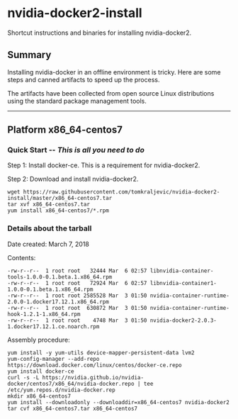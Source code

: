 # nvidia-docker2-install
Shortcut instructions and binaries for installing nvidia-docker2.

## Summary

Installing nvidia-docker in an offline environment is tricky.  Here are some steps and canned artifacts to speed up the process.

The artifacts have been collected from open source Linux distributions using the standard package management tools.

---

## Platform x86_64-centos7

### Quick Start -- *This is all you need to do*

Step 1:  Install docker-ce.  This is a requirement for nvidia-docker2.

Step 2:  Download and install nvidia-docker2.

```
wget https://raw.githubusercontent.com/tomkraljevic/nvidia-docker2-install/master/x86_64-centos7.tar
tar xvf x86_64-centos7.tar
yum install x86_64-centos7/*.rpm
```

### Details about the tarball

Date created:  March 7, 2018

Contents:

```
-rw-r--r--  1 root root   32444 Mar  6 02:57 libnvidia-container-tools-1.0.0-0.1.beta.1.x86_64.rpm
-rw-r--r--  1 root root   72924 Mar  6 02:57 libnvidia-container1-1.0.0-0.1.beta.1.x86_64.rpm
-rw-r--r--  1 root root 2585528 Mar  3 01:50 nvidia-container-runtime-2.0.0-1.docker17.12.1.x86_64.rpm
-rw-r--r--  1 root root  630872 Mar  3 01:50 nvidia-container-runtime-hook-1.2.1-1.x86_64.rpm
-rw-r--r--  1 root root    4748 Mar  3 01:50 nvidia-docker2-2.0.3-1.docker17.12.1.ce.noarch.rpm
```

Assembly procedure:

```
yum install -y yum-utils device-mapper-persistent-data lvm2
yum-config-manager --add-repo https://download.docker.com/linux/centos/docker-ce.repo
yum install docker-ce
curl -s -L https://nvidia.github.io/nvidia-docker/centos7/x86_64/nvidia-docker.repo | tee /etc/yum.repos.d/nvidia-docker.rep
mkdir x86_64-centos7
yum install --downloadonly --downloaddir=x86_64-centos7 nvidia-docker2
tar cvf x86_64-centos7.tar x86_64-centos7
```
